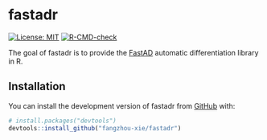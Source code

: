 
<!-- README.md is generated from README.Rmd. Please edit that file -->

# fastadr

<!-- badges: start -->

[![License:
MIT](https://img.shields.io/badge/License-MIT-yellow.svg)](https://opensource.org/licenses/MIT)
[![R-CMD-check](https://github.com/fangzhou-xie/fastadr/workflows/R-CMD-check/badge.svg)](https://github.com/fangzhou-xie/fastadr/actions)
<!-- badges: end -->

The goal of fastadr is to provide the
[FastAD](https://github.com/JamesYang007/FastAD) automatic
differentiation library in R.

## Installation

You can install the development version of fastadr from
[GitHub](https://github.com/) with:

``` r
# install.packages("devtools")
devtools::install_github("fangzhou-xie/fastadr")
```
